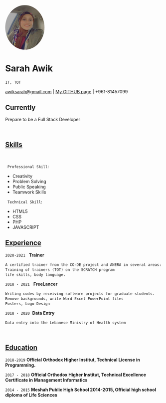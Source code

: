 <style>
  
    img {
          border-radius: 50%;
    }
</style>
<span style="font-weight: bold;text-align: center; display: inline">
  <img alt="SARAH PROFILE'S" src="Sarah_Profile.jpeg" width="25%" height="25%"><br/> 
</span>
 


# Sarah Awik
`IT, TOT`
<div>
<a href="awiksarah@gmail.com">awiksarah@gmail.com</a>
| <a href="https://github.com/AWIKSARAH">My GITHUB page</a> | +961-81457099
</div>

## Currently

Prepare to be a Full Stack Developer

</br>

## <ins> Skills </ins>


</br>

` Professional Skill`:
- Creativity
- Problem Solving
- Public Speaking
- Teamwork Skills
  
` Technical Skill`:

- HTML5
- CSS
- PHP
- JAVASCRIPT

 
## <ins> Experience </ins>

`2020-2021` &nbsp;
__Trainer__ 
```
A certified trainer from the CO-DE project and ANERA in several areas:
Training of trainers (TOT) on the SCRATCH program
life skills, body language.
```
`2018 - 2021` &nbsp;
__FreeLancer__
```
Writing codes by receiving software projects for graduate students.
Remove backgrounds, write Word Excel PowerPoint files
Posters, Logo Design
```

`2018 - 2020`&nbsp;
__Data Entry__
```
Data entry into the Lebanese Ministry of Health system
```
</br>

## <ins> Education </ins>

`2018-2019`
__Official Orthodox Higher
Institut, Technical License
in Programming.__

`2017 - 2018`
__Official Orthodox Higher
Institut, Technical Excellence
Certificate in
Management Informatics__


`2014 - 2015`
__Meshah Public High School
2014-2015, Official high school
diploma of Life Sciences__



